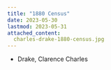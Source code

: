 ```yaml
---
title: "1880 Census"
date: 2023-05-30
lastmod: 2023-05-31
attached_content:
  charles-drake-1880-census.jpg
---
```


+ Drake, Clarence Charles